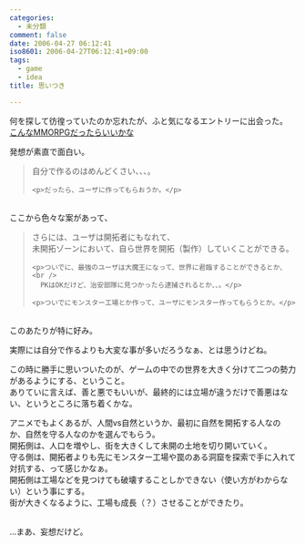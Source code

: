 ```yaml
---
categories:
  - 未分類
comment: false
date: 2006-04-27 06:12:41
iso8601: 2006-04-27T06:12:41+09:00
tags:
  - game
  - idea
title: 思いつき

---
```


<div class="entry-body">
  <p>何を探して彷徨っていたのか忘れたが、ふと気になるエントリーに出会った。<br /><a href="http://blogs.yahoo.co.jp/karasi02/2925483.html">こんなMMORPGだったらいいかな</a></p>

  <p>発想が素直で面白い。<br /></p>
  <blockquote>自分で作るのはめんどくさい、、、。

    <p>だったら、ユーザに作ってもらおうか。</p>
  </blockquote><br />
  ここから色々な案があって、<br />
  <blockquote>さらには、ユーザは開拓者にもなれて、<br />
    未開拓ゾーンにおいて、自ら世界を開拓（製作）していくことができる。

    <p>ついでに、最強のユーザは大魔王になって、世界に君臨することができるとか、<br />
      PKはOKだけど、治安部隊に見つかったら逮捕されるとか、、。</p>

    <p>ついでにモンスター工場とか作って、ユーザにモンスター作ってもらうとか。</p>
  </blockquote><br />
  このあたりが特に好み。

  <p>実際には自分で作るよりも大変な事が多いだろうなぁ、とは思うけどね。</p>

  <p>この時に勝手に思いついたのが、ゲームの中での世界を大きく分けて二つの勢力があるようにする、ということ。<br />
    ありていに言えば、善と悪でもいいが、最終的には立場が違うだけで善悪はない、というところに落ち着くかな。</p>

  <p>アニメでもよくあるが、人間vs自然というか、最初に自然を開拓する人なのか、自然を守る人なのかを選んでもらう。<br />
    開拓側は、人口を増やし、街を大きくして未開の土地を切り開いていく。<br />
    守る側は、開拓者よりも先にモンスター工場や罠のある洞窟を探索で手に入れて対抗する、って感じかなぁ。<br />
    開拓側は工場などを見つけても破壊することしかできない（使い方がわからない）という事にする。<br />
    街が大きくなるように、工場も成長（？）させることができたり。</p>

  <p><br />
    …まあ、妄想だけど。</p>
</div>
